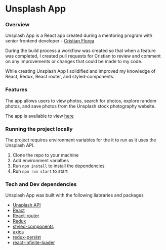 # Unsplash App

### Overview

Unsplash App is a React app created during a mentoring program with senior frontend developer - [Cristian Florea](https://www.linkedin.com/in/cristian-florea-396046123/)

During the build process a workflow was created so that when a feature was completed, I created pull requests for Cristian to review and comment on any improvements or changes that could be made to my code. 

While creating Unsplash App I solidified and improved my knowledge of React, Redux, React router, and styled-components.

### Features

The app allows users to view photos, search for photos, explore random photos, and save photos from the Unsplash stock photography website.

The app is available to view [here](https://instagram-clone-sandy.vercel.app/)

### Running the project locally

The project requires environment variables for the it to run as it uses the Unsplash API. 

1. Clone the repo to your machine
2. Add environment varialbes 
3. Run ```npm install``` to install the dependencies
4. Run ```npm run start``` to start 

### Tech and Dev dependencies

Unsplash App was built with the following liabraries and packages
- [Unsplash API](https://unsplash.com/developers)
- [React](https://reactjs.org/)
- [React-router](https://reactrouter.com/web/guides/quick-start)
- [Redux](https://redux.js.org/)
- [styled-components](https://styled-components.com/)
- [axios](https://axios-http.com/)
- [redux-persist](https://github.com/rt2zz/redux-persist)
- [react-infinite-loader](https://www.npmjs.com/package/react-infinite-loader)

